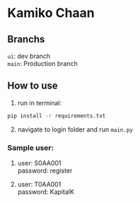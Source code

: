 # Kamiko Chaan

## Branchs
`ui`: dev branch    <br>
`main`: Production branch

## How to use

1. run in terminal:
```bash
pip install -r requirements.txt
```

2. navigate to login folder and run `main.py`

### Sample user:
1. user: S0AA001   <br>
password: register

2. user: T0AA001 <br>
password: KapitalK
